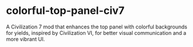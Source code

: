 # colorful-top-panel-civ7
A Civilization 7 mod that enhances the top panel with colorful backgrounds for yields, inspired by Civilization VI, for better visual communication and a more vibrant UI.
